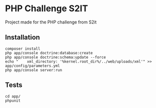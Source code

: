 # PHP Challenge S2IT

Project made for the PHP challenge from S2it

Installation
------------

```
composer install
php app/console doctrine:database:create
php app/console doctrine:schema:update --force
echo "    xml_directory: '%kernel.root_dir%/../web/uploads/xml'" >> app/config/parameters.yml
php app/console server:run
```

Tests
-----

```
cd app/
phpunit
```